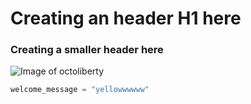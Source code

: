 # Creating an header H1 here 
### Creating a smaller header here


![Image of octoliberty](https://octodex.github.com/images/octoliberty.png)



```python
welcome_message = "yellowwwwww"
```
